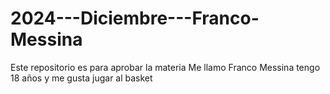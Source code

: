 # 2024---Diciembre---Franco-Messina
Este repositorio es para aprobar la materia
Me llamo Franco Messina tengo 18 años y me gusta jugar al basket
